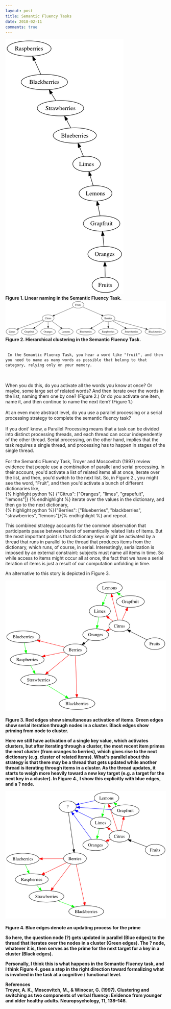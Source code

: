 ```yaml
---
layout: post
title: Semantic Fluency Tasks
date: 2018-02-11
comments: true
---
```

<div class="container-fluid">
	<div class="row">
		<div class = "col-md-6">
 <img src="/images/linear.png" class="img-fluid">
 <br>
 <strong>Figure 1. Linear naming in the Semantic Fluency Task.</strong>
	    </div>
	    <div class = "col-md-6">
         <img src="/images/hierarchical.png" class="img-fluid">
    <strong>Figure 2.  Hierarchical clustering in the Semantic Fluency Task. </strong><br><br>

     In the Semantic Fluency Task, you hear a word like "fruit", and then you need to name as many words as possible that belong to that category, relying only on your memory.
<br><br>
    When you do this, do you activate all the words you know at once? Or maybe, some large set of related words? And then iterate over the words in the list, naming them one by one? (Figure 2.) Or do you activate one item, name it, and then continue to name the next item? (Figure 1.)
<br><br>
    At an even more abstract level, do you use a parallel processing or a serial processing strategy to complete the semantic fluency task?
<br><br>
    If you dont' know, a Parallel Processing means that a task can be divided into distinct processing threads, and each thread can occur independently of the other thread. Serial processing, on the other hand, implies that the task requires a single thread, and processing has to happen in stages of the single thread.
    <br><br>
For the Semantic Fluency Task, Troyer and Moscovitch (1997) review evidence that people use a combination of parallel and serial processing. In their account, you'd activate a list of related items all at once, iterate over the list, and then, you'd switch to the next list. So, in Figure 2., you might see the word, "Fruit", and then you'd activate a bunch of different dictionaries like,
<br>
{% highlight python %} {"Citrus": ["Oranges", "limes", "grapefuit", "lemons"]} {% endhighlight %}
iterate over the values in the dictionary, and then go to the next dictionary, <br> {% highlight python %}{"Berries": ["Blueberries", "blackberries", "strawberries", "lemons"]}{% endhighlight %}
and repeat.
        </div>
    </div>
 </div>
 This combined strategy accounts for the common observation that participants pause between burst of semantically related lists of items. But the most important point is that dictionary keys might be activated by a thread that runs in parallel to the thread that produces items from the dictionary, which runs, of course, in serial. Interestingly, serialization is imposed by an external constraint: subjects must name all items in time. So while access to items might occur all at once, the fact that we have a serial iteration of items is just a result of our computation unfolding in time.

 An alternative to this story is depicted in Figure 3.

 <img src="/images/hierarchical2.png" class="img-fluid">
     <br><br>
 <strong> Figure 3. Red edges show simultaneous activation of items. Green edges show serial iteration through nodes in a cluster. Black edges show priming from node to cluster. <strong>

 Here we still have activation of a single key value, which activates clusters, but after iterating through a cluster, the most recent item primes the next cluster (from oranges to berries), which gives rise to the next dictionary (e.g. cluster of related items). What's parallel about this strategy is that there may be a thread that gets updated while another thread is iterating through items in a cluster. As the thread updates, it starts to weigh more heavily toward a new key target (e.g. a target for the next key in a cluster). In Figure 4., I show this explicitly with blue edges, and a ? node.

  <img src="/images/hierarchical3.png" class="img-fluid">
      <br><br>
      <strong>Figure 4. Blue edges denote an updating process for the prime</strong>

So here, the question node (?) gets updated in parallel (Blue edges) to the thread that iterates over the nodes in a cluster (Green edges). The ? node, whatever it is, then serves as the prime for the next target for a key in a cluster (Black edges).

Personally, I think this is what happens in the Semantic Fluency task, and I think Figure 4. goes a step in the right direction toward formalizing what is involved in the task at a cognitive / functional level.

**References**
<br>
Troyer, A. K., Moscovitch, M., & Winocur, G. (1997). Clustering and switching as two components of verbal fluency: Evidence from younger and older healthy adults. Neuropsychology, 11, 138–146.
